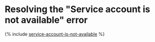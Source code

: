 # Resolving the "Service account is not available" error

{% include [service-account-is-not-available](../../iam/known-issues/service-account-is-not-available.md) %}